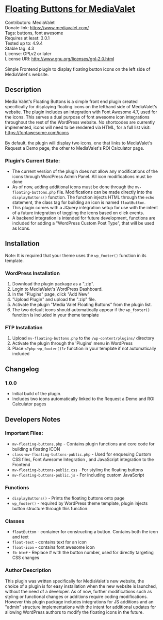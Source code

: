 # [Floating Buttons for MediaValet](https://www.mediavalet.com/)

Contributors: MediaValet<br>
Donate link: https://www.mediavalet.com/ <br>
Tags: buttons, font awesome<br>
Requires at least: 3.0.1<br>
Tested up to: 4.9.4<br>
Stable tag: 4.3<br>
License: GPLv2 or later<br>
License URI: http://www.gnu.org/licenses/gpl-2.0.html<br>
<br>
Simple Frontend plugin to display floating button icons on the left side of MediaValet's website.

## Description

Media Valet's Floating Buttons is a simple front end plugin created specifically for displaying floating icons on the lefthand side of MediaValet's website. The plugin includes an integration with Font Awesome 4.7, used for the icons. This serves a dual purpose of font awesome icon integrations throughout the rest of the WordPress website. No shortcodes are currently implemented, icons will need to be rendered via HTML, for a full list visit: https://fontawesome.com/icons <br>
<br>
By default, the plugin will display two icons, one that links to MediaValet's Request a Demo page, the other to MediaValet's ROI Calculator page.

### Plugin's Current State:

*   The current version of the plugin does not allow any modifications of the icons through WordPress Admin Panel. All icon modifications must be done
*   As of now, adding additional icons must be done through the `mv-floating-buttons.php` file. Modifications can be made directly into the `displayButtons()` function. The function injects HTML through the `echo` statement, the class tag for building an icon is named `floatButton`.
*   This plugin comes with a JQuery integration setup for use with the intent of a future integration of toggling the icons based on click events.
*   A backend integration is intended for future development, functions are included for adding a "WordPress Custom Post Type", that will be used as Icons.


## Installation

Note: It is required that your theme uses the `wp_footer()` function in its template.

### WordPress Installation

1. Download the plugin package as a ".zip".
2. Login to MediaValet's WordPress Dashboard.
3. In the "Plugins" page, click "Add New"
4. "Upload Plugin" and upload the ".zip" file.
5. Activate the plugin "Media Valet Floating Buttons" from the plugin list.
6. The two default icons should automatically appear if the `wp_footer()` function is included in your theme template


### FTP Installation

1. Upload `mv-floating-buttons.php` to the `/wp-content/plugins/` directory
2. Activate the plugin through the 'Plugins' menu in WordPress
3. Place `<?php wp_footer()?>` function in your template if not automatically included



## Changelog

### 1.0.0
* Initial build of the plugin.
* Includes two icons automatically linked to the Request a Demo and ROI Calculator pages


## Developers Notes

### Important Files:
* `mv-floating-buttons.php` - Contains plugin functions and core code for building a floating ICON
* `class-mv-floating-buttons-public.php` - Used for enqueuing Custom CSS files, Font Awesome Integration , and JavaScript integration to the Frontend
* `mv-floating-buttons-public.css` - For styling the floating buttons
* `mv-floating-buttons-public.js` - For including custom JavaScript

### Functions
* `displayButtons()` - Prints the floating buttons onto page
* `wp_footer()` - required by WordPress theme template, plugin injects button structure through this function

### Classes
* `floatButton` - container for constructing a button. Contains both the icon and text
* `float-text` - contains text for an icon
* `float-icon` - contains font awesome icon
* `fb-btn#` - Replace # with the button number, used for directly targeting CSS changes


### Author  Description

This plugin was written specifically for MediaValet's new website, the choice of a plugin is for easy installation when the new website is launched, without the need of a developer. As of now, further modifications such as styling or functional changes or additions require coding modifications. However this plugin package includes integrations for JS additions and an "admin" structure implementations with the intent for additional updates for allowing WordPress authors to modify the floating icons in the future.
